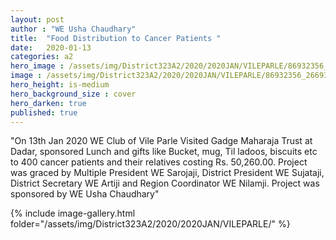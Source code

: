 ```yaml
---
layout: post
author : "WE Usha Chaudhary"
title:  "Food Distribution to Cancer Patients "
date:   2020-01-13
categories: a2
hero_image : /assets/img/District323A2/2020/2020JAN/VILEPARLE/86932356_2669389583296860_5715028799981092864_n.jpg
image : /assets/img/District323A2/2020/2020JAN/VILEPARLE/86932356_2669389583296860_5715028799981092864_n.jpg
hero_height: is-medium
hero_background_size : cover
hero_darken: true
published: true
---
```


"On 13th Jan 2020  WE Club of Vile Parle Visited  Gadge Maharaja Trust at  Dadar, sponsored  Lunch and gifts like Bucket, mug, Til ladoos, biscuits etc to 400 cancer patients and their relatives costing Rs. 50,260.00. Project  was graced by Multiple  President  WE Sarojaji, District President WE Sujataji, District Secretary WE Artiji and Region Coordinator WE Nilamji.
Project was sponsored by WE Usha Chaudhary"

{% include image-gallery.html folder="/assets/img/District323A2/2020/2020JAN/VILEPARLE/" %}